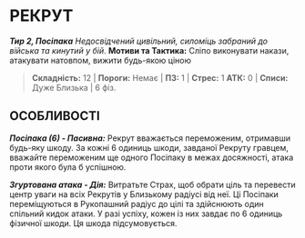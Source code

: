 ﻿# РЕКРУТ

***Тир 2, Посіпака***
*Недосвідчений цивільний, силоміць забраний до війська та кинутий у бій*.
**Мотиви та Тактика:** Сліпо виконувати накази, атакувати натовпом, вижити будь-якою ціною

> **Складність:** 12 | **Пороги:** Немає | **ПЗ:** 1 | **Стрес:** 1
> **АТК:** 0 | **Списи:** Дуже Близька | 6 фіз.

## ОСОБЛИВОСТІ

***Посіпака (6) - Пасивна:*** Рекрут вважається переможеним, отримавши будь-яку шкоду. За кожні 6 одиниць шкоди, завданої Рекруту гравцем, вважайте переможеним ще одного Посіпаку в межах досяжності, атака проти якого була б успішною.

***Згуртована атака - Дія:*** Витратьте Страх, щоб обрати ціль та перевести центр уваги на всіх Рекрутів у Близькому радіусі від неї. Ці Посіпаки переміщуються в Рукопашний радіус до цілі та здійснюють один спільний кидок атаки. У разі успіху, кожен із них завдає по 6 одиниць фізичної шкоди. Ця шкода підсумовується.